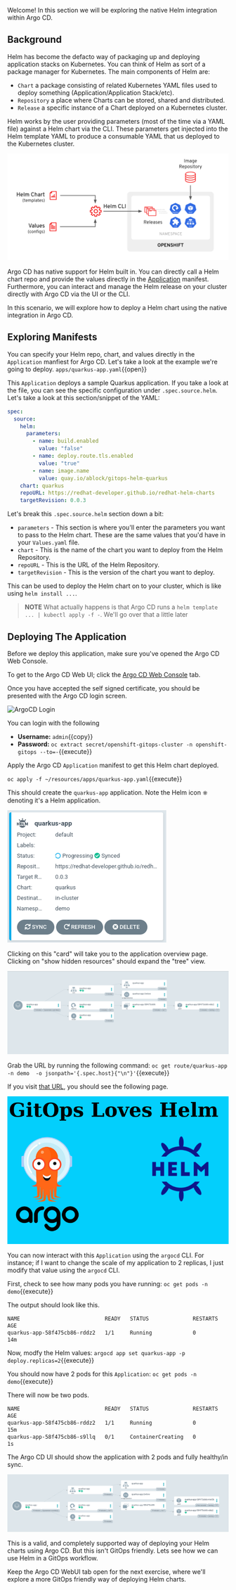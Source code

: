 Welcome! In this section we will be exploring the native Helm integration
within Argo CD.

## Background

Helm has become the defacto way of packaging up and deploying application
stacks on Kubernetes. You can think of Helm as sort of a package manager
for Kubernetes. The main components of Helm are:

* `Chart` a package consisting of related Kubernetes YAML files used to deploy something (Application/Application Stack/etc).
* `Repository` a place where Charts can be stored, shared and distributed.
* `Release` a specific instance of a Chart deployed on a Kubernetes cluster.

Helm works by the user providing parameters (most of the time via a YAML
file) against a Helm chart via the CLI. These parameters get injected
into the Helm template YAML to produce a consumable YAML that us deployed
to the Kubernetes cluster.

![helm-overview](../../assets/gitops/helm-overview.png)

Argo CD has native support for Helm built in. You can directly
call a Helm chart repo and provide the values directly in the
[Application](https://argoproj.github.io/argo-cd/operator-manual/declarative-setup/#applications)
manifest. Furthermore, you can interact and manage the Helm release on
your cluster directly with Argo CD via the UI or the CLI.

In this scenario, we will explore how to deploy a Helm chart using the
native integration in Argo CD.

## Exploring Manifests

You can specify your Helm repo, chart, and values directly in the
`Application` manfiest for Argo CD. Let's take a look at the example
we're going to deploy. `apps/quarkus-app.yaml`{{open}}

This `Application` deploys a sample Quarkus application. If you take
a look at the file, you can see the specific configuration under
`.spec.source.helm`. Let's take a look at this section/snippet of
the YAML:

```yaml
spec:
  source:
    helm:
      parameters:
        - name: build.enabled
          value: "false"
        - name: deploy.route.tls.enabled
          value: "true"
        - name: image.name
          value: quay.io/ablock/gitops-helm-quarkus
    chart: quarkus
    repoURL: https://redhat-developer.github.io/redhat-helm-charts
    targetRevision: 0.0.3
```

Let's break this `.spec.source.helm` section down a bit:

* `parameters` - This section is where you'll enter the parameters you want to pass to the Helm chart. These are the same values that you'd have in your `Values.yaml` file.
* `chart` - This is the name of the chart you want to deploy from the Helm Repository.
* `repoURL` - This is the URL of the Helm Repository.
* `targetRevision` - This is the version of the chart you want to deploy.

This can be used to deploy the Helm chart on to your cluster, which is like using `helm install ...`.

> **NOTE** What actually happens is that Argo CD
> runs a `helm template ... | kubectl apply -f -`. We'll go over that
> a little later


## Deploying The Application

Before we deploy this application, make sure you've opened the Argo CD
Web Console.

To get to the Argo CD Web UI; click the [Argo CD Web Console](https://openshift-gitops-server-openshift-gitops.[[HOST_SUBDOMAIN]]-80-[[KATACODA_HOST]].environments.katacoda.com) tab.

Once you have accepted the self signed certificate, you should be
presented with the Argo CD login screen.

![ArgoCD Login](../../assets/gitops/argocd-login.png)

You can login with the following
* **Username:** ``admin``{{copy}}
* **Password:** `oc extract secret/openshift-gitops-cluster -n openshift-gitops --to=-`{{execute}}

Apply the Argo CD `Application` manifest to get this Helm chart deployed.

`oc apply -f ~/resources/apps/quarkus-app.yaml`{{execute}}

This should create the `quarkus-app` application. Note the Helm icon
⎈ denoting it's a Helm application.

![quarkus-app](../../assets/gitops/quarkus-app.png)

Clicking on this "card" will take you to the application overview
page. Clicking on "show hidden resources" should expand the "tree"
view.

![quarkus-app-tree](../../assets/gitops/quarkus-app-tree.png)

Grab the URL by running the following command: `oc get route/quarkus-app -n demo  -o jsonpath='{.spec.host}{"\n"}'`{{execute}}

If you visit [that URL](https://quarkus-app-demo.[[host_subdomain]]-80-[[katacoda_host]].environments.katacoda.com), you should see the following page.
          

![gitops-loves-helm](../../assets/gitops/gitops-loves-helm.png)

You can now interact with this `Application` using the `argocd` CLI. For instance; if I want to change the scale of my application to 2 replicas, I just modify that value using the `argocd` CLI.

First, check to see how many pods you have running: `oc get pods -n demo`{{execute}}

The output should look like this.

```shell
NAME                           READY   STATUS              RESTARTS   AGE
quarkus-app-58f475cb86-rddz2   1/1     Running             0          14m
```

Now, modfy the Helm values: `argocd app set quarkus-app -p deploy.replicas=2`{{execute}}

You should now have 2 pods for this `Application`: `oc get pods -n demo`{{execute}}

There will now be two pods.

```shell
NAME                           READY   STATUS              RESTARTS   AGE
quarkus-app-58f475cb86-rddz2   1/1     Running             0          15m
quarkus-app-58f475cb86-s9llq   0/1     ContainerCreating   0          1s
```

The Argo CD UI should show the application with 2 pods and fully healthy/in sync.

![quarkus-2-pods](../../assets/gitops/quarkus-2-pods.png)

This is a valid, and completely supported way of deploying your Helm
charts using Argo CD. But this isn't GitOps friendly. Lets see how we
can use Helm in a GitOps workflow.

Keep the Argo CD WebUI tab open for the next exercise, where we'll
explore a more GitOps friendly way of deploying Helm charts.